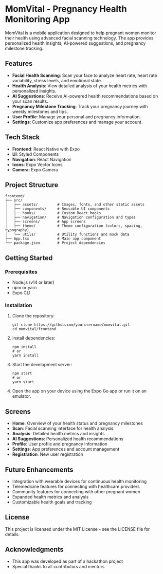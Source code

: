 # MomVital - Pregnancy Health Monitoring App

MomVital is a mobile application designed to help pregnant women monitor their health using advanced facial scanning technology. The app provides personalized health insights, AI-powered suggestions, and pregnancy milestone tracking.

## Features

- **Facial Health Scanning**: Scan your face to analyze heart rate, heart rate variability, stress levels, and emotional state.
- **Health Analysis**: View detailed analysis of your health metrics with personalized insights.
- **AI Suggestions**: Receive AI-powered health recommendations based on your scan results.
- **Pregnancy Milestone Tracking**: Track your pregnancy journey with weekly milestones and tips.
- **User Profile**: Manage your personal and pregnancy information.
- **Settings**: Customize app preferences and manage your account.

## Tech Stack

- **Frontend**: React Native with Expo
- **UI**: Styled Components
- **Navigation**: React Navigation
- **Icons**: Expo Vector Icons
- **Camera**: Expo Camera

## Project Structure

```
frontend/
├── src/
│   ├── assets/         # Images, fonts, and other static assets
│   ├── components/     # Reusable UI components
│   ├── hooks/          # Custom React hooks
│   ├── navigation/     # Navigation configuration and types
│   ├── screens/        # App screens
│   ├── theme/          # Theme configuration (colors, spacing, typography)
│   └── utils/          # Utility functions and mock data
├── App.tsx             # Main app component
└── package.json        # Project dependencies
```

## Getting Started

### Prerequisites

- Node.js (v14 or later)
- npm or yarn
- Expo CLI

### Installation

1. Clone the repository:
   ```
   git clone https://github.com/yourusername/momvital.git
   cd momvital/frontend
   ```

2. Install dependencies:
   ```
   npm install
   # or
   yarn install
   ```

3. Start the development server:
   ```
   npm start
   # or
   yarn start
   ```

4. Open the app on your device using the Expo Go app or run it on an emulator.

## Screens

- **Home**: Overview of your health status and pregnancy milestones
- **Scan**: Facial scanning interface for health analysis
- **Analysis**: Detailed health metrics and insights
- **AI Suggestions**: Personalized health recommendations
- **Profile**: User profile and pregnancy information
- **Settings**: App preferences and account management
- **Registration**: New user registration

## Future Enhancements

- Integration with wearable devices for continuous health monitoring
- Telemedicine features for connecting with healthcare providers
- Community features for connecting with other pregnant women
- Expanded health metrics and analysis
- Customizable health goals and tracking

## License

This project is licensed under the MIT License - see the LICENSE file for details.

## Acknowledgments

- This app was developed as part of a hackathon project
- Special thanks to all contributors and mentors
